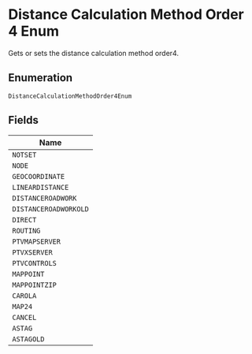 
# Distance Calculation Method Order 4 Enum

Gets or sets the distance calculation method order4.

## Enumeration

`DistanceCalculationMethodOrder4Enum`

## Fields

| Name |
|  --- |
| `NOTSET` |
| `NODE` |
| `GEOCOORDINATE` |
| `LINEARDISTANCE` |
| `DISTANCEROADWORK` |
| `DISTANCEROADWORKOLD` |
| `DIRECT` |
| `ROUTING` |
| `PTVMAPSERVER` |
| `PTVXSERVER` |
| `PTVCONTROLS` |
| `MAPPOINT` |
| `MAPPOINTZIP` |
| `CAROLA` |
| `MAP24` |
| `CANCEL` |
| `ASTAG` |
| `ASTAGOLD` |

